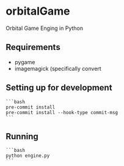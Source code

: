 # orbitalGame

Orbital Game Enging in Python

## Requirements

- pygame
- imagemagick (specifically convert

## Setting up for development

    ```bash
    pre-commit install
    pre-commit install --hook-type commit-msg
    ```

## Running

    ```bash
    python engine.py
    ```
